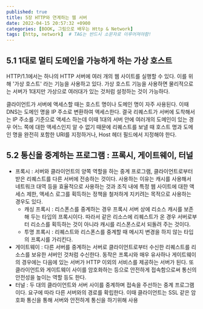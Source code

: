 ```yaml
---
published: true
title: 5장 HTTP와 연계하는 웹 서버
date: 2022-04-15 20:57:32 +0900
categories: [BOOK, 그림으로 배우는 Http & Network]
tags: [http, network]  # TAG는 반드시 소문자로 이루어져야함!
---
```


## 5.1 1대로 멀티 도메인을 가능하게 하는 가상 호스트
HTTP/1.1에서는 하나의 HTTP 서버에 여러 개의 웹 사이트를 실행할 수 있다. 이를 위해 '가상 호스트' 라는 기능을 사용하고 있다. 가상 호스트 기능을 사용하면 물리적으로는 서버가 1대지만 가상으로 여러대가 있는 것처럼 설정하는 것이 가능하다.

클라이언트가 서버에 액세스할 때는 호스트 명이나 도메인 명이 자주 사용된다. 이때 DNS는 도메인 명을 IP 주소로 변환하여 액세스한다. 결국 리퀘스트가 서버에 도착해서는 IP 주소를 기준으로 액세스 하는데 이때 1대의 서버 안에 여러개의 도메인이 있는 경우 어느 쪽에 대한 액세스인지 알 수 없기 때문에 리퀘스트를 보낼 때 호스트 명과 도메인 명을 완전히 포함한 URI를 지정하거나, Host 헤더 필드에서 지정해야 한다.

## 5.2 통신을 중계하는 프로그램 : 프록시, 게이트웨이, 터널

- 프록시 : 서버와 클라이언트의 양쪽 역할을 하는 중계 프로그램, 클라이언트로부터 받은 리퀘스트를 다른 서버에 전송하는 것이다. 사용하는 이유는 캐시를 사용해서 네트워크 대역 등을 효율적으로 사용하는 것과 조직 내에 특정 웹 사이트에 대한 액세스 제한, 액세스 로그를 획득하는 정책을 철저하게 지키려는 목적으로 사용하는 경우도 있다.
  - 캐싱 프록시 : 리스폰스를 중계하는 경우 프록시 서버 상에 리소스 캐시를 보존해 두는 타입의 프록시이다. 따라서 같은 리소스에 리퀘스트가 온 경우 서버로부터 리소스를 획득하는 것이 아니라 캐시를 리스폰스로서 되돌려 주는 것이다.
  - 투명 프록시 : 리퀘스트와 리스폰스를 중계할 때 메시지 변경을 하지 않는 타입의 프록시를 가리킨다.
- 게이트웨이 : 다른 서버를 중계하는 서버로 클라이언트로부터 수신한 리퀘스트를 리소스를 보유한 서버인 것처럼 수신한다. 동작은 프록시와 매우 유사하나 게이트웨이의 경우에는 다음에 있는 서버가 HTTP 이외의 서비스를 제공하는 서버가 된다. 또 클라이언트와 게이트웨이 사이를 암호화하는 등으로 안전하게 접속함으로써 통신의 안전성을 높이는 역할 등도 한다.
- 터널 : 두 대의 클라이언트와 서버 사이를 중계하며 접속을 주선하는 중계 프로그램이다. 요구에 따라 다른 서버와의 경로를 확립한다. 이때 클라이언트는 SSL 같은 암호화 통신을 통해 서버와 안전하게 통신을 하기위해 사용
